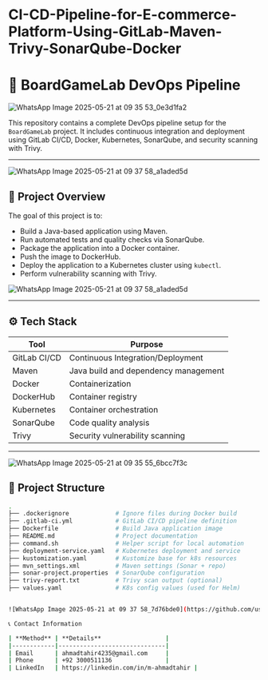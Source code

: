 # CI-CD-Pipeline-for-E-commerce-Platform-Using-GitLab-Maven-Trivy-SonarQube-Docker
# 🎲 BoardGameLab DevOps Pipeline

![WhatsApp Image 2025-05-21 at 09 35 53_0e3d1fa2](https://github.com/user-attachments/assets/0a0b63ae-a7e3-4505-a484-c093d2d7ec47)

This repository contains a complete DevOps pipeline setup for the `BoardGameLab` project. It includes continuous integration and deployment using GitLab CI/CD, Docker, Kubernetes, SonarQube, and security scanning with Trivy.

---

![WhatsApp Image 2025-05-21 at 09 37 58_a1aded5d](https://github.com/user-attachments/assets/08836e9a-9761-41c5-97db-30152a8d1e61)

## 🚀 Project Overview

The goal of this project is to:

- Build a Java-based application using Maven.
- Run automated tests and quality checks via SonarQube.
- Package the application into a Docker container.
- Push the image to DockerHub.
- Deploy the application to a Kubernetes cluster using `kubectl`.
- Perform vulnerability scanning with Trivy.

![WhatsApp Image 2025-05-21 at 09 37 58_a1aded5d](https://github.com/user-attachments/assets/08836e9a-9761-41c5-97db-30152a8d1e61)

---

## ⚙️ Tech Stack

| Tool            | Purpose                              |
|-----------------|--------------------------------------|
| GitLab CI/CD    | Continuous Integration/Deployment    |
| Maven           | Java build and dependency management |
| Docker          | Containerization                     |
| DockerHub       | Container registry                   |
| Kubernetes      | Container orchestration              |
| SonarQube       | Code quality analysis                |
| Trivy           | Security vulnerability scanning      |

---
![WhatsApp Image 2025-05-21 at 09 35 55_6bcc7f3c](https://github.com/user-attachments/assets/e4d8ad28-878e-4994-93af-2c8b082118ca)

## 📁 Project Structure

```bash
.
├── .dockerignore             # Ignore files during Docker build
├── .gitlab-ci.yml            # GitLab CI/CD pipeline definition
├── Dockerfile                # Build Java application image
├── README.md                 # Project documentation
├── command.sh                # Helper script for local automation
├── deployment-service.yaml   # Kubernetes deployment and service
├── kustomization.yaml        # Kustomize base for k8s resources
├── mvn_settings.xml          # Maven settings (Sonar + repo)
├── sonar-project.properties  # SonarQube configuration
├── trivy-report.txt          # Trivy scan output (optional)
├── values.yaml               # K8s config values (used for Helm)


![WhatsApp Image 2025-05-21 at 09 37 58_7d76bde0](https://github.com/user-attachments/assets/ec678237-e1a8-429d-ad7e-8440db649ad8)

📞 Contact Information

| **Method** | **Details**                  |
|------------|------------------------------|
| Email      | ahmadtahir4235@gmail.com     |
| Phone      | +92 3000511136               |
| LinkedIn   | https://linkedin.com/in/m-ahmadtahir |

